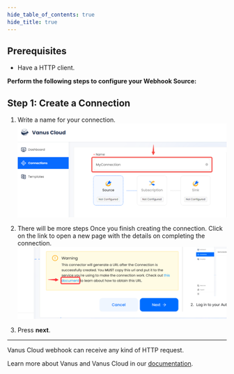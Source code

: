 ```yaml
--- 
hide_table_of_contents: true
hide_title: true
---
```


## Prerequisites

- Have a HTTP client.

**Perform the following steps to configure your Webhook Source:**

## Step 1: Create a Connection

1. Write a name for your connection.
   ![img.png](images/1.png)
2. There will be more steps Once you finish creating the connection. Click on the link to open a new page with the details on completing the connection.
   ![](images/warning.png)

3. Press **next**.

---

Vanus Cloud webhook can receive any kind of HTTP request.

Learn more about Vanus and Vanus Cloud in our [documentation](https://docs.vanus.ai).